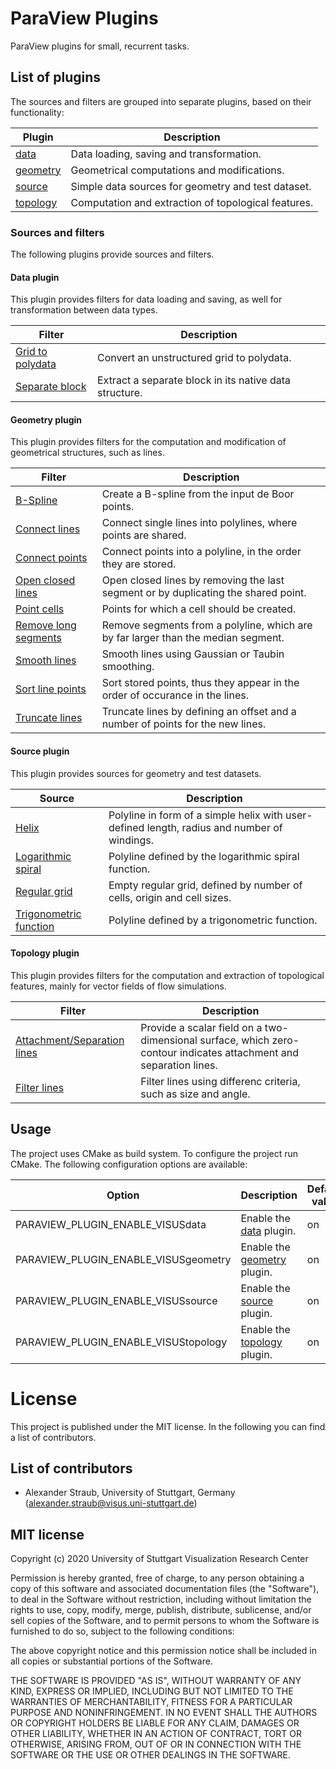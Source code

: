 # ParaView Plugins

ParaView plugins for small, recurrent tasks.

## List of plugins

The sources and filters are grouped into separate plugins, based on their functionality:

| Plugin                            | Description                                                               |
|-----------------------------------|---------------------------------------------------------------------------|
| [data](#data-plugin)              | Data loading, saving and transformation.                                  |
| [geometry](#geometry-plugin)      | Geometrical computations and modifications.                               |
| [source](#source-plugin)          | Simple data sources for geometry and test dataset.                        |
| [topology](#topology-plugin)      | Computation and extraction of topological features.                       |

### Sources and filters

The following plugins provide sources and filters.

#### Data plugin

This plugin provides filters for data loading and saving, as well for transformation between data types.

| Filter                                                                            | Description                                                                           |
|-----------------------------------------------------------------------------------|---------------------------------------------------------------------------------------|
| [Grid to polydata](plugins/data/modules/grid_to_polydata/Readme.md)               | Convert an unstructured grid to polydata.                                             |
| [Separate block](plugins/data/modules/separate_block/Readme.md)                   | Extract a separate block in its native data structure.                                |

#### Geometry plugin

This plugin provides filters for the computation and modification of geometrical structures, such as lines.

| Filter                                                                            | Description                                                                           |
|-----------------------------------------------------------------------------------|---------------------------------------------------------------------------------------|
| [B-Spline](plugins/geometry/modules/b_spline/Readme.md)                           | Create a B-spline from the input de Boor points.                                      |
| [Connect lines](plugins/geometry/modules/connect_lines/Readme.md)                 | Connect single lines into polylines, where points are shared.                         |
| [Connect points](plugins/geometry/modules/connect_points/Readme.md)               | Connect points into a polyline, in the order they are stored.                         |
| [Open closed lines](plugins/geometry/modules/open_closed_lines/Readme.md)         | Open closed lines by removing the last segment or by duplicating the shared point.    |
| [Point cells](plugins/geometry/modules/point_cells/Readme.md)                     | Points for which a cell should be created.                                            |
| [Remove long segments](plugins/geometry/modules/remove_long_segments/Readme.md)   | Remove segments from a polyline, which are by far larger than the median segment.     |
| [Smooth lines](plugins/geometry/modules/smooth_lines/Readme.md)                   | Smooth lines using Gaussian or Taubin smoothing.                                      |
| [Sort line points](plugins/geometry/modules/sort_line_points/Readme.md)           | Sort stored points, thus they appear in the order of occurance in the lines.          |
| [Truncate lines](plugins/geometry/modules/truncate_lines/Readme.md)               | Truncate lines by defining an offset and a number of points for the new lines.        |

#### Source plugin

This plugin provides sources for geometry and test datasets.

| Source                                                                            | Description                                                                                   |
|-----------------------------------------------------------------------------------|-----------------------------------------------------------------------------------------------|
| [Helix](plugins/source/modules/helix/Readme.md)                                   | Polyline in form of a simple helix with user-defined length, radius and number of windings.   |
| [Logarithmic spiral](plugins/source/modules/logarithmic_spiral/Readme.md)         | Polyline defined by the logarithmic spiral function.                                          |
| [Regular grid](plugins/source/modules/regular_grid/Readme.md)                     | Empty regular grid, defined by number of cells, origin and cell sizes.                        |
| [Trigonometric function](plugins/source/modules/trigonometric_function/Readme.md) | Polyline defined by a trigonometric function.                                                 |

#### Topology plugin

This plugin provides filters for the computation and extraction of topological features, mainly for vector fields of flow simulations.

| Filter                                                                                        | Description                                                                                                           |
|-----------------------------------------------------------------------------------------------|-----------------------------------------------------------------------------------------------------------------------|
| [Attachment/Separation lines](plugins/topology/modules/attachment_separation_lines/Readme.md) | Provide a scalar field on a two-dimensional surface, which zero-contour indicates attachment and separation lines.    |
| [Filter lines](plugins/topology/modules/filter_lines/Readme.md)                               | Filter lines using differenc criteria, such as size and angle.                                                        |

## Usage

The project uses CMake as build system. To configure the project run CMake. The following configuration options are available:

| Option                                | Description                                           | Default value     |
|---------------------------------------|-------------------------------------------------------|-------------------|
| PARAVIEW_PLUGIN_ENABLE_VISUSdata      | Enable the [data](#data-plugin) plugin.               | on                |
| PARAVIEW_PLUGIN_ENABLE_VISUSgeometry  | Enable the [geometry](#geometry-plugin) plugin.       | on                |
| PARAVIEW_PLUGIN_ENABLE_VISUSsource    | Enable the [source](#source-plugin) plugin.           | on                |
| PARAVIEW_PLUGIN_ENABLE_VISUStopology  | Enable the [topology](#topology-plugin) plugin.       | on                |

# License

This project is published under the MIT license. In the following you can find a list of contributors.

## List of contributors

- Alexander Straub, University of Stuttgart, Germany  
  (alexander.straub@visus.uni-stuttgart.de)

## MIT license

Copyright (c) 2020 University of Stuttgart Visualization Research Center

Permission is hereby granted, free of charge, to any person obtaining a copy
of this software and associated documentation files (the "Software"), to deal
in the Software without restriction, including without limitation the rights
to use, copy, modify, merge, publish, distribute, sublicense, and/or sell
copies of the Software, and to permit persons to whom the Software is
furnished to do so, subject to the following conditions:

The above copyright notice and this permission notice shall be included in all
copies or substantial portions of the Software.

THE SOFTWARE IS PROVIDED "AS IS", WITHOUT WARRANTY OF ANY KIND, EXPRESS OR
IMPLIED, INCLUDING BUT NOT LIMITED TO THE WARRANTIES OF MERCHANTABILITY,
FITNESS FOR A PARTICULAR PURPOSE AND NONINFRINGEMENT. IN NO EVENT SHALL THE
AUTHORS OR COPYRIGHT HOLDERS BE LIABLE FOR ANY CLAIM, DAMAGES OR OTHER
LIABILITY, WHETHER IN AN ACTION OF CONTRACT, TORT OR OTHERWISE, ARISING FROM,
OUT OF OR IN CONNECTION WITH THE SOFTWARE OR THE USE OR OTHER DEALINGS IN THE
SOFTWARE.
